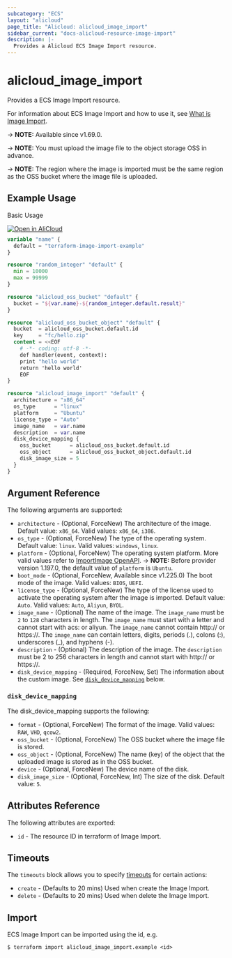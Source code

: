 ```yaml
---
subcategory: "ECS"
layout: "alicloud"
page_title: "Alicloud: alicloud_image_import"
sidebar_current: "docs-alicloud-resource-image-import"
description: |-
  Provides a Alicloud ECS Image Import resource.
---
```


# alicloud_image_import

Provides a ECS Image Import resource.

For information about ECS Image Import and how to use it, see [What is Image Import](https://www.alibabacloud.com/help/en/ecs/developer-reference/api-ecs-2014-05-26-importimage).

-> **NOTE:** Available since v1.69.0.

-> **NOTE:** You must upload the image file to the object storage OSS in advance.

-> **NOTE:** The region where the image is imported must be the same region as the OSS bucket where the image file is uploaded.

## Example Usage

Basic Usage

<div style="display: block;margin-bottom: 40px;"><div class="oics-button" style="float: right;position: absolute;margin-bottom: 10px;">
  <a href="https://api.aliyun.com/terraform?resource=alicloud_image_import&exampleId=cbaeaecf-5db3-ee5b-a5d4-0702941f1900a4a7558e&activeTab=example&spm=docs.r.image_import.0.cbaeaecf5d&intl_lang=EN_US" target="_blank">
    <img alt="Open in AliCloud" src="https://img.alicdn.com/imgextra/i1/O1CN01hjjqXv1uYUlY56FyX_!!6000000006049-55-tps-254-36.svg" style="max-height: 44px; max-width: 100%;">
  </a>
</div></div>

```terraform
variable "name" {
  default = "terraform-image-import-example"
}

resource "random_integer" "default" {
  min = 10000
  max = 99999
}

resource "alicloud_oss_bucket" "default" {
  bucket = "${var.name}-${random_integer.default.result}"
}

resource "alicloud_oss_bucket_object" "default" {
  bucket  = alicloud_oss_bucket.default.id
  key     = "fc/hello.zip"
  content = <<EOF
    # -*- coding: utf-8 -*-
    def handler(event, context):
    print "hello world"
    return 'hello world'
    EOF
}

resource "alicloud_image_import" "default" {
  architecture = "x86_64"
  os_type      = "linux"
  platform     = "Ubuntu"
  license_type = "Auto"
  image_name   = var.name
  description  = var.name
  disk_device_mapping {
    oss_bucket      = alicloud_oss_bucket.default.id
    oss_object      = alicloud_oss_bucket_object.default.id
    disk_image_size = 5
  }
}
```

## Argument Reference

The following arguments are supported:

* `architecture` - (Optional, ForceNew) The architecture of the image. Default value: `x86_64`. Valid values: `x86_64`, `i386`.
* `os_type` - (Optional, ForceNew) The type of the operating system. Default value: `linux`. Valid values: `windows`, `linux`.
* `platform` - (Optional, ForceNew) The operating system platform. More valid values refer to [ImportImage OpenAPI](https://www.alibabacloud.com/help/en/elastic-compute-service/latest/importimage).
-> **NOTE:** Before provider version 1.197.0, the default value of `platform` is `Ubuntu`.
* `boot_mode` - (Optional, ForceNew, Available since v1.225.0) The boot mode of the image. Valid values: `BIOS`, `UEFI`.
* `license_type` - (Optional, ForceNew) The type of the license used to activate the operating system after the image is imported. Default value: `Auto`. Valid values: `Auto`, `Aliyun`, `BYOL`.
* `image_name` - (Optional) The name of the image. The `image_name` must be `2` to `128` characters in length. The `image_name` must start with a letter and cannot start with acs: or aliyun. The `image_name` cannot contain http:// or https://. The `image_name` can contain letters, digits, periods (.), colons (:), underscores (_), and hyphens (-).
* `description` - (Optional) The description of the image. The `description` must be 2 to 256 characters in length and cannot start with http:// or https://.
* `disk_device_mapping` - (Required, ForceNew, Set) The information about the custom image. See [`disk_device_mapping`](#disk_device_mapping) below.

### `disk_device_mapping`

The disk_device_mapping supports the following:

* `format` - (Optional, ForceNew) The format of the image. Valid values: `RAW`, `VHD`, `qcow2`.
* `oss_bucket` - (Optional, ForceNew) The OSS bucket where the image file is stored.
* `oss_object` - (Optional, ForceNew) The name (key) of the object that the uploaded image is stored as in the OSS bucket.
* `device` - (Optional, ForceNew) The device name of the disk.
* `disk_image_size` - (Optional, ForceNew, Int) The size of the disk. Default value: `5`.

## Attributes Reference

The following attributes are exported:

* `id` - The resource ID in terraform of Image Import.

## Timeouts

The `timeouts` block allows you to specify [timeouts](https://www.terraform.io/docs/configuration-0-11/resources.html#timeouts) for certain actions:

* `create` - (Defaults to 20 mins) Used when create the Image Import.
* `delete` - (Defaults to 20 mins) Used when delete the Image Import.

## Import

ECS Image Import can be imported using the id, e.g.

```shell
$ terraform import alicloud_image_import.example <id>
```
